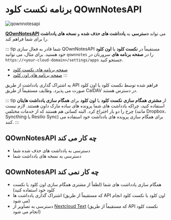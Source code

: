 # برنامه نکست کلود QOwnNotesAPI


![qownnotesapi](/img/qownnotesapi.png)

[**QOwnNotesAPI**](https://github.com/pbek/qownnotesapi) می تواند **دسترسی** به **یادداشت های حذف شده** و **نسخه های یادداشت** را برای شما فراهم کند.

::: tip
شما قادر به فعال سازی QOwnNotesAPI مستقیماً در **نکست کلود** یا **اون کلود** خود هستید. برای مثال، می توانید `qownnotes` را در **صفحه برنامه های** سرورتان در `https://<your-cloud-domain>/settings/apps` جستجو کنید.

- [صفحه برنامه های نکست کلود](https://apps.nextcloud.com/apps/qownnotesapi)
- [صفحه برنامه های اون کلود](https://marketplace.owncloud.com/apps/qownnotesapi)
:::

به اشتراک گذاری یادداشت از طریق API فراهم شده توسط نکست کلود یا اون کلود صورت می پذیرد. وظایف مستقیماً از طریق CalDAV در دسترس هستند.

::: tip
از **مشتری همگام سازی** **نکست کلود** یا **اون کلود** برای **همگام سازی یادداشت هایتان** استفاده کنید، چراکه یادداشت های شما پرونده های ساده مارک داون هستند. لازم نیست چرخ را دو بار اختراع کرد. البته کسانی هم هستند که از خدمات مختلفی (مانند Dropbox، Syncthing یا Resilio Sync) برای همگام سازی پرونده های یادداشت خود استفاده می کنند.
:::

## QOwnNotesAPI چه کار می کند

- دسترسی به یادداشت های حذف شده شما
- دسترسی به نسخه های یادداشت شما

## QOwnNotesAPI چه کار نمی کند

- همگام سازی یادداشت های شما (لطفاً از مشتری همگام سازی اون کلود یا نکست کلود خود استفاده کنید)
- اشتراک گذاری یادداشت ها (که مستقیماً از طریق API اون کلود یا نکست کلود انجام می شود)
- دسترسی به تصاویر از [Nextcloud Text](https://github.com/nextcloud/text) (که مستقیماً از طریق API نکست کلود انجام می شود)
